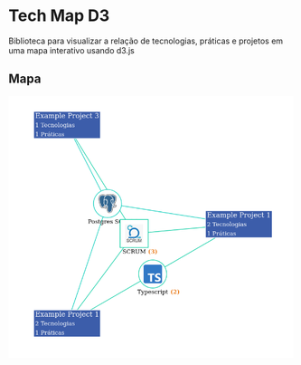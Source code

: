 # Tech Map D3
Biblioteca para visualizar a relação de tecnologias, práticas e projetos em uma mapa interativo usando d3.js

## Mapa

![](docs/screenshot.png)
